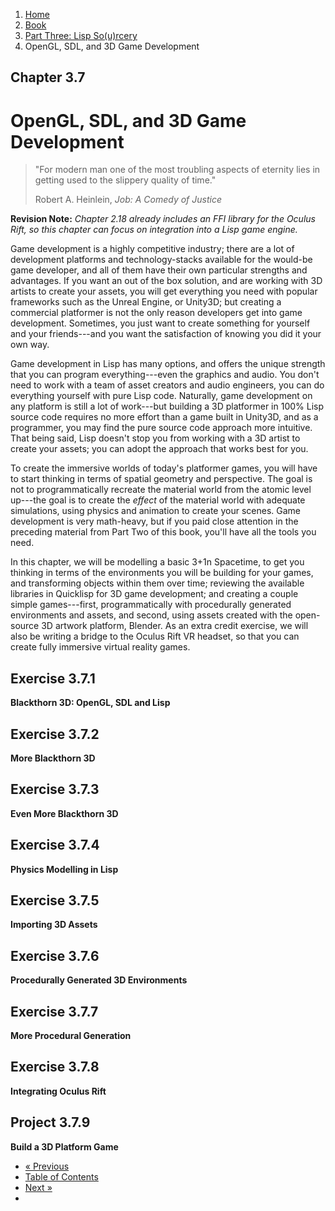 <ol class="breadcrumb">
  <li><a href="/">Home</a></li>
  <li><a href="/book/">Book</a></li>
  <li><a href="/book/3-0-0-overview/">Part Three: Lisp So(u)rcery</a></li>
  <li class="active">OpenGL, SDL, and 3D Game Development</li>
</ol>

## Chapter 3.7

# OpenGL, SDL, and 3D Game Development

> "For modern man one of the most troubling aspects of eternity lies in getting used to the slippery quality of time."
> <footer>Robert A. Heinlein, <em>Job: A Comedy of Justice</em></footer>

**Revision Note:** *Chapter 2.18 already includes an FFI library for the Oculus Rift, so this chapter can focus on integration into a Lisp game engine.*

Game development is a highly competitive industry; there are a lot of development platforms and technology-stacks available for the would-be game developer, and all of them have their own particular strengths and advantages.  If you want an out of the box solution, and are working with 3D artists to create your assets, you will get everything you need with popular frameworks such as the Unreal Engine, or Unity3D; but creating a commercial platformer is not the only reason developers get into game development.  Sometimes, you just want to create something for yourself and your friends---and you want the satisfaction of knowing you did it your own way.

Game development in Lisp has many options, and offers the unique strength that you can program everything---even the graphics and audio.  You don't need to work with a team of asset creators and audio engineers, you can do everything yourself with pure Lisp code.  Naturally, game development on any platform is still a lot of work---but building a 3D platformer in 100% Lisp source code requires no more effort than a game built in Unity3D, and as a programmer, you may find the pure source code approach more intuitive.  That being said, Lisp doesn't stop you from working with a 3D artist to create your assets; you can adopt the approach that works best for you.

To create the immersive worlds of today's platformer games, you will have to start thinking in terms of spatial geometry and perspective.  The goal is not to programmatically recreate the material world from the atomic level up---the goal is to create the *effect* of the material world with adequate simulations, using physics and animation to create your scenes.  Game development is very math-heavy, but if you paid close attention in the preceding material from Part Two of this book, you'll have all the tools you need.

In this chapter, we will be modelling a basic 3+1n Spacetime, to get you thinking in terms of the environments you will be building for your games, and transforming objects within them over time; reviewing the available libraries in Quicklisp for 3D game development; and creating a couple simple games---first, programmatically with procedurally generated environments and assets, and second, using assets created with the open-source 3D artwork platform, Blender.  As an extra credit exercise, we will also be writing a bridge to the Oculus Rift VR headset, so that you can create fully immersive virtual reality games.

## Exercise 3.7.1

**Blackthorn 3D: OpenGL, SDL and Lisp**

## Exercise 3.7.2

**More Blackthorn 3D**

## Exercise 3.7.3

**Even More Blackthorn 3D**

## Exercise 3.7.4

**Physics Modelling in Lisp**

## Exercise 3.7.5

**Importing 3D Assets**

## Exercise 3.7.6

**Procedurally Generated 3D Environments**

## Exercise 3.7.7

**More Procedural Generation**

## Exercise 3.7.8

**Integrating Oculus Rift**

## Project 3.7.9

**Build a 3D Platform Game**

<ul class="pager">
  <li class="previous"><a href="/book/3-06-0-graphics/">&laquo; Previous</a></li>
  <li><a href="/book/">Table of Contents</a></li>
  <li class="next"><a href="/book/3-08-0-audio/">Next &raquo;</a><li>
</ul>

